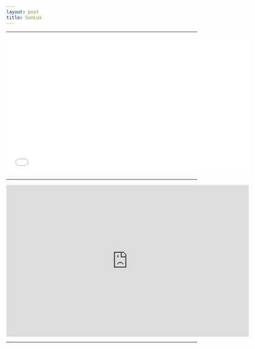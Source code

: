 ```yaml
---
layout: post
title: SonLux
---
```

<hr>
<iframe width="640" height="360" src="//www.youtube.com/embed/c6UxGbY6Tjw?rel=0" frameborder="0" allowfullscreen></iframe>
<hr>
<iframe src="https://docs.google.com/presentation/d/18QhGYlY1dO3ukABdAE9XxihnFuZ9Vi79wH8jkQe1qEU/embed?start=false&loop=false&delayms=3000" frameborder="0" width="640" height="400" allowfullscreen="true" mozallowfullscreen="true" webkitallowfullscreen="true"></iframe>
<hr>
